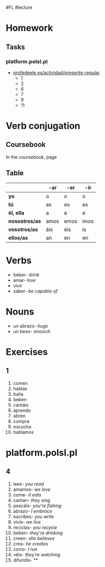 #FL #lecture 

# Homework
## Tasks
### platform.polsl.pl
- [profedeele.es/actividad/presente-regular](https://profedeele.es/actividad/presente-regular)
	- 1
	- 2
	- 6
	- 7
	- 9
	- 11

# Verb conjugation
## Coursebook
In the coursebook, page 

## Table
|              | -ar  | -er  | -ir  |
| ------------ | ---- | ---- | ---- |
| **yo**           | o    | o    | o    |
| **tú**           | as   | es   | es   |
| **él, ella**     | a    | e    | e    |
| **nosostros/as** | amos | emos | imos |
| **vosotros/as**  | áis  | éis  | ís   |
| **ellos/as**     | an   | en   | en   | 

# Verbs
- beber- *drink*
- amar- *love*
- vivir
- saber- *be capable of*

# Nouns
- un abrazo- *hugs*
- un beso- *smooch*

# Exercises
## 1
1. comen
2. hablas
3. baila
4. beben
5. cantáis
6. aprendo
7. abren
8. compra
9. escucha
10. hablamos

# platform.polsl.pl
## 4
1. lees- *you read*
2. amamos- *we love*
3. come- *it eats*
4. cantan- *they sing*
5. pescáis- *you're fishing*
6. abrazo- *I embrace*
7. escribes- *you write*
8. vivís- *we live*
9. reciclas- *you recycle*
10. beben- *they're drinking*
11. creen- *she believes*
12. crea- *he creates*
13. corro- *I run*
14. véis- *they're watching*
15. difundís- **